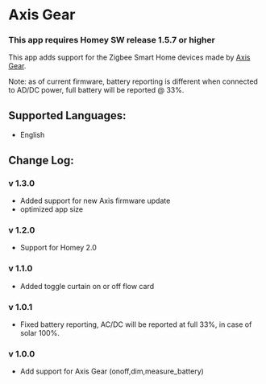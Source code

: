 ﻿# Axis Gear

### This app requires Homey SW release 1.5.7 or higher

This app adds support for the Zigbee Smart Home devices made by [Axis Gear](https://www.helloaxis.com/).  

Note: as of current firmware, battery reporting is different when connected to AD/DC power, full battery will be reported @ 33%. 

## Supported Languages:
* English

## Change Log:
### v 1.3.0
* Added support for new Axis firmware update
* optimized app size
### v 1.2.0
* Support for Homey 2.0
### v 1.1.0
* Added toggle curtain on or off flow card
### v 1.0.1
* Fixed battery reporting, AC/DC will be reported at full 33%, in case of solar 100%.
### v 1.0.0
* Add support for Axis Gear (onoff,dim,measure_battery)